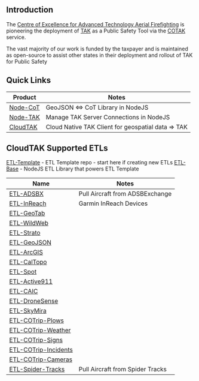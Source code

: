 ## Introduction

The [Centre of Excellence for Advanced Technology Aerial Firefighting](https://www.cofiretech.org/) is pioneering the deployment of [TAK](https://tak.gov/) as a Public Safety Tool
via the [COTAK](https://cotak.gov) service.

The vast majority of our work is funded by the taxpayer and is maintained as open-source to assist other states in their deployment and rollout of TAK for Public Safety

## Quick Links

| Product | Notes |
| ------- | ----- |
| [Node-CoT](https://github.com/dfpc-coe/node-CoT) | GeoJSON <=> CoT Library in NodeJS |
| [Node-TAK](https://github.com/dfpc-coe/node-tak) | Manage TAK Server Connections in NodeJS |
| [CloudTAK](https://github.com/dfpc-coe/etl) | Cloud Native TAK Client for geospatial data => TAK |

## CloudTAK Supported ETLs

[ETL-Template](https://github.com/dfpc-coe/etl-template) - ETL Template repo - start here if creating new ETLs
[ETL-Base](https://github.com/dfpc-coe/etl-base) - NodeJS ETL Library that powers ETL Template

| Name                                                                      | Notes |
| ------------------------------------------------------------------------- | ----- |
| [ETL-ADSBX](https://github.com/dfpc-coe/etl-adsbx)                        | Pull Aircraft from ADSBExchange|
| [ETL-InReach](https://github.com/dfpc-coe/etl-inreach)                    | Garmin InReach Devices |
| [ETL-GeoTab](https://github.com/dfpc-coe/etl-geotab)                      | |
| [ETL-WildWeb](https://github.com/dfpc-coe/etl-wildweb)                    | |
| [ETL-Strato](https://github.com/dfpc-coe/etl-strato)                      | |
| [ETL-GeoJSON](https://github.com/dfpc-coe/etl-geojson)                    | |
| [ETL-ArcGIS](https://github.com/dfpc-coe/etl-arcgis)                      | |
| [ETL-CalTopo](https://github.com/dfpc-coe/etl-caltopo)                    | |
| [ETL-Spot](https://github.com/dfpc-coe/etl-spot)                          | |
| [ETL-Active911](https://github.com/dfpc-coe/etl-adsbx)                    | |
| [ETL-CAIC](https://github.com/dfpc-coe/etl-caic)                          | |
| [ETL-DroneSense](https://github.com/dfpc-coe/etl-drone-sense)             | |
| [ETL-SkyMira](https://github.com/dfpc-coe/etl-skymira)                    | |
| [ETL-COTrip-Plows](https://github.com/dfpc-coe/etl-cotrip-plows)          | |
| [ETL-COTrip-Weather](https://github.com/dfpc-coe/etl-cotrip-weather)      | |
| [ETL-COTrip-Signs](https://github.com/dfpc-coe/etl-cotrip-signs)          | |
| [ETL-COTrip-Incidents](https://github.com/dfpc-coe/etl-cotrip-incidents)  | |
| [ETL-COTrip-Cameras](https://github.com/dfpc-coe/etl-cotrip-cameras)  | |
| [ETL-Spider-Tracks](https://github.com/dfpc-coe/etl-spider-tracks)        | Pull Aircraft from Spider Tracks |

